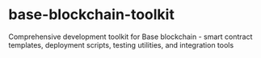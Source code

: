 # base-blockchain-toolkit
Comprehensive development toolkit for Base blockchain - smart contract templates, deployment scripts, testing utilities, and integration tools
